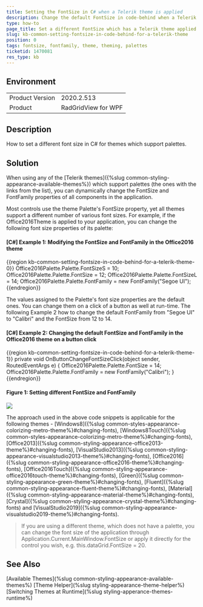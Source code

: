 ```yaml
---
title: Setting the FontSize in C# when a Telerik theme is applied
description: Change the default FontSize in code-behind when a Telerik theme is applied.
type: how-to
page_title: Set a different FontSize which has a Telerik theme applied
slug: kb-common-setting-fontsize-in-code-behind-for-a-telerik-theme
position: 0
tags: fontsize, fontfamily, theme, theming, palettes
ticketid: 1470081
res_type: kb
---
```


## Environment
<table>
	<tbody>
		<tr>
			<td>Product Version</td>
			<td>2020.2.513</td>
		</tr>
		<tr>
			<td>Product</td>
			<td>RadGridView for WPF</td>
		</tr>
	</tbody>
</table>


## Description
How to set a different font size in C# for themes which support palettes.

## Solution
When using any of the [Telerik themes]({%slug common-styling-appearance-available-themes%}) which support palettes (the ones with the links from the list), you can dynamically change the FontSize and FontFamily properties of all components in the application.

Most controls use the theme Palette's FontSize property, yet all themes support a different number of various font sizes. For example, if the Office2016Theme is applied to your application, you can change the following font size properties of its palette:

#### __[C#] Example 1: Modifying the FontSize and FontFamily in the Office2016 theme__
{{region kb-common-setting-fontsize-in-code-behind-for-a-telerik-theme-0}}
	Office2016Palette.Palette.FontSizeS = 10; 
	Office2016Palette.Palette.FontSize = 12; 
	Office2016Palette.Palette.FontSizeL = 14;
	Office2016Palette.Palette.FontFamily = new FontFamily("Segoe UI"); 
{{endregion}}

The values assigned to the Palette's font size properties are the default ones. You can change them on a click of a button as well at run-time. The following Example 2 how to change the default FontFamily from "Segoe UI" to "Calibri" and the FontSize from 12 to 14.


#### __[C#] Example 2: Changing the default FontSize and FontFamily in the Office2016 theme on a button click__
{{region kb-common-setting-fontsize-in-code-behind-for-a-telerik-theme-1}}
	private void OnButtonChangeFontSizeClick(object sender, RoutedEventArgs e) 
	{ 
		Office2016Palette.Palette.FontSize = 14; 
		Office2016Palette.Palette.FontFamily = new FontFamily("Calibri"); 
	} 
{{endregion}}

#### __Figure 1: Setting different FontSize and FontFamily__
![](../images/common-styling-appearance-office2016-theme-1.png)	

The approach used in the above code snippets is applicable for the following themes - [Windows8]({%slug common-styles-appearance-colorizing-metro-theme%}#changing-fonts), [Windows8Touch]({%slug common-styles-appearance-colorizing-metro-theme%}#changing-fonts), [Office2013]({%slug common-styling-appearance-office2013-theme%}#changing-fonts), [VisualStudio2013]({%slug common-styling-appearance-visualstudio2013-theme%}#changing-fonts), [Office2016]({%slug common-styling-appearance-office2016-theme%}#changing-fonts), [Office2016Touch]({%slug common-styling-appearance-office2016touch-theme%}#changing-fonts), [Green]({%slug common-styling-appearance-green-theme%}#changing-fonts), [Fluent]({%slug common-styling-appearance-fluent-theme%}#changing-fonts), [Material]({%slug common-styling-appearance-material-theme%}#changing-fonts), [Crystal]({%slug common-styling-appearance-crystal-theme%}#changing-fonts) and [VisualStudio2019]({%slug common-styling-appearance-visualstudio2019-theme%}#changing-fonts).

>If you are using a different theme, which does not have a palette, you can change the font size of the application through Application.Current.MainWindow.FontSize or apply it directly for the control you wish, e.g. this.dataGrid.FontSize = 20.

## See Also
[Available Themes](%slug common-styling-appearance-available-themes%)
[Theme Helper](%slug styling-appearance-theme-helper%)
[Switching Themes at Runtime](%slug styling-apperance-themes-runtime%)